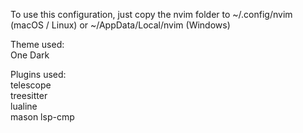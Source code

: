 To use this configuration, just copy the nvim folder to ~/.config/nvim (macOS / Linux) or ~/AppData/Local/nvim (Windows)

Theme used:  
One Dark  

Plugins used:  
telescope  
treesitter  
lualine  
mason
lsp-cmp